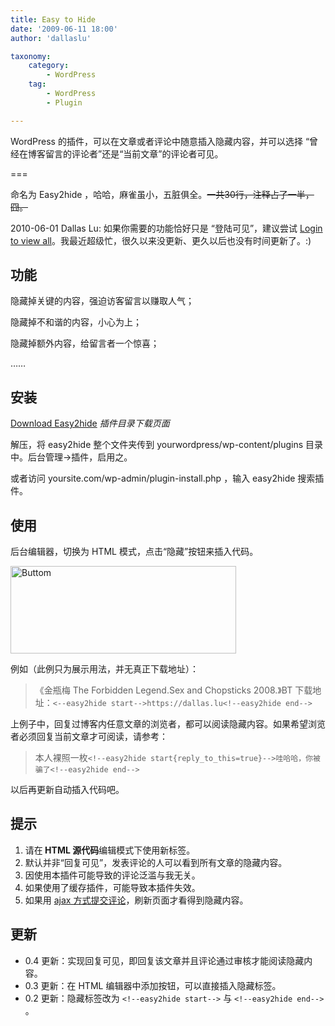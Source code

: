 ```yaml
---
title: Easy to Hide
date: '2009-06-11 18:00'
author: 'dallaslu'

taxonomy:
    category:
        - WordPress
    tag:
        - WordPress
        - Plugin

---
```

WordPress 的插件，可以在文章或者评论中随意插入隐藏内容，并可以选择 “曾经在博客留言的评论者”还是“当前文章”的评论者可见。

===

命名为 Easy2hide ，哈哈，麻雀虽小，五脏俱全。<del datetime="2009-06-11T09:25:21+00:00">一共30行，注释占了一半，囧。</del>

<div class="warning">

2010-06-01  Dallas Lu: 如果你需要的功能恰好只是 “登陆可见”，建议尝试 [Login to view all](http://www.ludou.org/wordpress-plugin-login-to-view-all.html)。我最近超级忙，很久以来没更新、更久以后也没有时间更新了。:)

</div>

## 功能

隐藏掉关键的内容，强迫访客留言以赚取人气；

隐藏掉不和谐的内容，小心为上；

隐藏掉额外内容，给留言者一个惊喜；

……

## 安装

<div class="download"><a href="http://wordpress.org/extend/plugins/easy2hide/" target="_blank">Download Easy2hide</a>
<em>插件目录下载页面</em></div>

解压，将 easy2hide 整个文件夹传到 yourwordpress/wp-content/plugins 目录中。后台管理->插件，启用之。

或者访问 yoursite.com/wp-admin/plugin-install.php ，输入 easy2hide 搜索插件。

## 使用

后台编辑器，切换为 HTML 模式，点击“隐藏”按钮来插入代码。

<img alt="Buttom" class="size-full wp-image-544" height="140" src="https://file.dallas.lu/2008/12/easy2hide03.png" width="361"/>

例如（此例只为展示用法，并无真正下载地址）：
>  《金瓶梅 The Forbidden Legend.Sex and Chopsticks 2008.》BT 下载地址：`<--easy2hide start-->https://dallas.lu<!--easy2hide end-->`

上例子中，回复过博客内任意文章的浏览者，都可以阅读隐藏内容。如果希望浏览者必须回复当前文章才可阅读，请参考：

>  本人裸照一枚`<!--easy2hide start{reply_to_this=true}-->哇哈哈，你被骗了<!--easy2hide end-->`

以后再更新自动插入代码吧。

## 提示

<div class="notice">
<ol>
<li>请在<strong> HTML 源代码</strong>编辑模式下使用新标签。</li>
<li>默认并非“回复可见”，发表评论的人可以看到所有文章的隐藏内容。</li>
<li>因使用本插件可能导致的评论泛滥与我无关。</li>
<li>如果使用了缓存插件，可能导致本插件失效。</li>
<li>如果用 <a href="https://dallas.lu/wordpress-perfect-ajax-thread-comment/">ajax 方式提交评论</a>，刷新页面才看得到隐藏内容。</li>
</ol>
</div>

## 更新

* 0.4 更新：实现回复可见，即回复该文章并且评论通过审核才能阅读隐藏内容。
* 0.3 更新：在 HTML 编辑器中添加按钮，可以直接插入隐藏标签。
* 0.2 更新：隐藏标签改为 `<!--easy2hide start-->` 与 `<!--easy2hide end-->` 。
